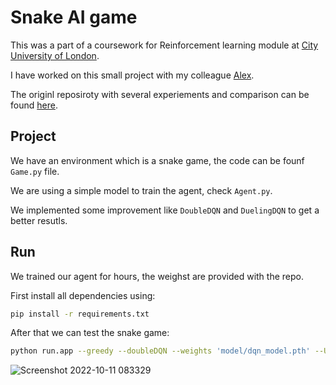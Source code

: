 # Snake AI game
This was a part of a coursework for Reinforcement learning module at [City University of London](https://www.city.ac.uk/).

I have worked on this small project with my colleague [Alex](https://github.com/alexxcollins).

The originl reposiroty with several experiements and comparison can be found [here](https://github.com/alexxcollins/Collins_Adib_INM707_CW).

## Project

We have an environment which is a snake game, the code can be founf  `Game.py` file.

We are using a simple model to train the agent, check `Agent.py`.

We implemented some improvement like `DoubleDQN` and `DuelingDQN` to get a better resutls.

## Run 
We trained our agent for hours, the weighst are provided with the repo.

First install all dependencies using:

```bash
pip install -r requirements.txt
```

After that we can test the snake game:

```bash
python run.app --greedy --doubleDQN --weights 'model/dqn_model.pth' --UI
```

![Screenshot 2022-10-11 083329](https://user-images.githubusercontent.com/73353537/195024553-5ece76a5-a873-4fd0-9727-159540c5ee4b.jpg)

